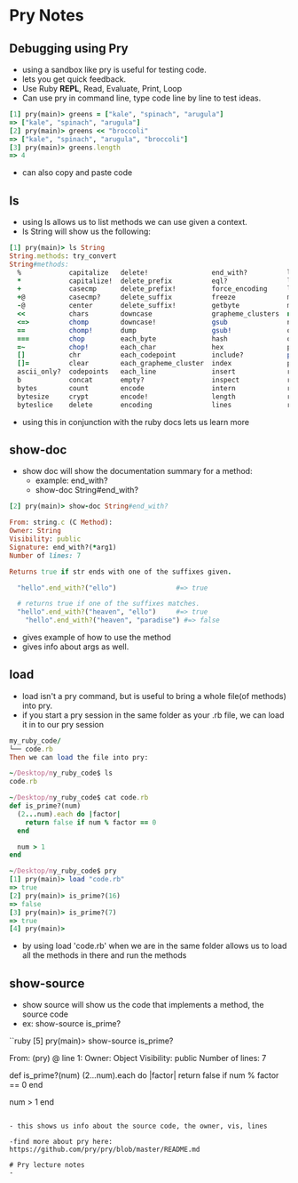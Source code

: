# Pry Notes

## Debugging using Pry

- using a sandbox like pry is useful for testing code.
- lets you get quick feedback.
- Use Ruby **REPL**, Read, Evaluate, Print, Loop
- Can use pry in command line, type code line by line to test ideas.

``` ruby
[1] pry(main)> greens = ["kale", "spinach", "arugula"]
=> ["kale", "spinach", "arugula"]
[2] pry(main)> greens << "broccoli"
=> ["kale", "spinach", "arugula", "broccoli"]
[3] pry(main)> greens.length
=> 4
```

- can also copy and paste code

## ls
- using ls allows us to list methods we can use given a context.
- ls String will show us the following:

```ruby
[1] pry(main)> ls String
String.methods: try_convert
String#methods:
  %            capitalize   delete!                end_with?          ljust         rpartition   strip      tr!                
  *            capitalize!  delete_prefix          eql?               lstrip        rstrip       strip!     tr_s               
  +            casecmp      delete_prefix!         force_encoding     lstrip!       rstrip!      sub        tr_s!              
  +@           casecmp?     delete_suffix          freeze             match         scan         sub!       undump             
  -@           center       delete_suffix!         getbyte            match?        scrub        succ       unicode_normalize  
  <<           chars        downcase               grapheme_clusters  next          scrub!       succ!      unicode_normalize!
  <=>          chomp        downcase!              gsub               next!         setbyte      sum        unicode_normalized?
  ==           chomp!       dump                   gsub!              oct           shell_split  swapcase   unpack             
  ===          chop         each_byte              hash               ord           shellescape  swapcase!  unpack1            
  =~           chop!        each_char              hex                partition     shellsplit   to_c       upcase             
  []           chr          each_codepoint         include?           prepend       size         to_f       upcase!            
  []=          clear        each_grapheme_cluster  index              pretty_print  slice        to_i       upto               
  ascii_only?  codepoints   each_line              insert             replace       slice!       to_r       valid_encoding?    
  b            concat       empty?                 inspect            reverse       split        to_s     
  bytes        count        encode                 intern             reverse!      squeeze      to_str   
  bytesize     crypt        encode!                length             rindex        squeeze!     to_sym   
  byteslice    delete       encoding               lines              rjust         start_with?  tr      
```

- using this in conjunction with the ruby docs lets us learn more


## show-doc
- show doc will show the documentation summary for a method:
  - example: end_with?
  - show-doc String#end_with?
  
```ruby
[2] pry(main)> show-doc String#end_with?

From: string.c (C Method):
Owner: String
Visibility: public
Signature: end_with?(*arg1)
Number of lines: 7

Returns true if str ends with one of the suffixes given.

  "hello".end_with?("ello")               #=> true

  # returns true if one of the suffixes matches.
  "hello".end_with?("heaven", "ello")     #=> true
	"hello".end_with?("heaven", "paradise") #=> false
```
- gives example of how to use the method
- gives info about args as well.


## load

- load isn't a pry command, but is useful to bring a whole file(of methods) into pry.
- if you start a pry session in the same folder as your .rb file, we can load it in to our pry session

```ruby
my_ruby_code/
└── code.rb
Then we can load the file into pry:

~/Desktop/my_ruby_code$ ls
code.rb

~/Desktop/my_ruby_code$ cat code.rb
def is_prime?(num)
  (2...num).each do |factor|
    return false if num % factor == 0
  end

  num > 1
end

~/Desktop/my_ruby_code$ pry
[1] pry(main)> load "code.rb"
=> true
[2] pry(main)> is_prime?(16)
=> false
[3] pry(main)> is_prime?(7)
=> true
[4] pry(main)>
```
- by using load 'code.rb' when we are in the same folder allows us to load all the methods in there and run the methods


## show-source
- show source will show us the code that implements a method, the source code
- ex: show-source is_prime?

``ruby
[5] pry(main)> show-source is_prime?

From: (pry) @ line 1:
Owner: Object
Visibility: public
Number of lines: 7

def is_prime?(num)
  (2...num).each do |factor|
    return false if num % factor == 0
  end

  num > 1
end
```

- this shows us info about the source code, the owner, vis, lines

-find more about pry here: https://github.com/pry/pry/blob/master/README.md

# Pry lecture notes
- 
